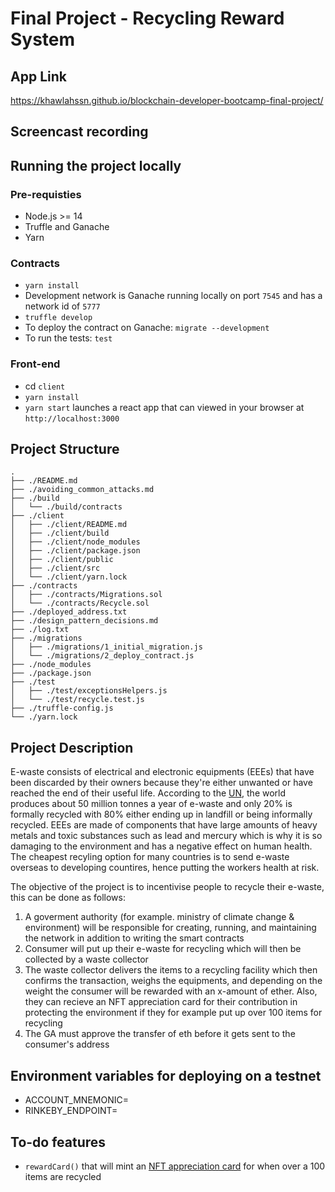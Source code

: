 # Final Project - Recycling Reward System
## App Link
https://khawlahssn.github.io/blockchain-developer-bootcamp-final-project/

## Screencast recording
## Running the project locally
### Pre-requisties
- Node.js >= 14
- Truffle and Ganache
- Yarn

### Contracts
- `yarn install`
- Development network is Ganache running locally on port `7545` and has a network id of `5777`
- `truffle develop`
- To deploy the contract on Ganache: `migrate --development`
- To run the tests: `test`

### Front-end
- cd `client`
- `yarn install`
- `yarn start` launches a react app that can viewed in your browser at `http://localhost:3000`

## Project Structure
```
.
├── ./README.md
├── ./avoiding_common_attacks.md
├── ./build
│   └── ./build/contracts
├── ./client
│   ├── ./client/README.md
│   ├── ./client/build
│   ├── ./client/node_modules
│   ├── ./client/package.json
│   ├── ./client/public
│   ├── ./client/src
│   └── ./client/yarn.lock
├── ./contracts
│   ├── ./contracts/Migrations.sol
│   └── ./contracts/Recycle.sol
├── ./deployed_address.txt
├── ./design_pattern_decisions.md
├── ./log.txt
├── ./migrations
│   ├── ./migrations/1_initial_migration.js
│   └── ./migrations/2_deploy_contract.js
├── ./node_modules
├── ./package.json
├── ./test
│   ├── ./test/exceptionsHelpers.js
│   └── ./test/recycle.test.js
├── ./truffle-config.js
└── ./yarn.lock
```
## Project Description
E-waste consists of electrical and electronic equipments (EEEs) that have been discarded by their owners because they're either unwanted or have reached the end of their useful life. According to the [UN](https://www.unep.org/news-and-stories/press-release/un-report-time-seize-opportunity-tackle-challenge-e-waste), the world produces about 50 million tonnes a year of e-waste and only 20% is formally recycled with 80% either ending up in landfill or being informally recycled. EEEs are made of components that have large amounts of heavy metals and toxic substances such as lead and mercury which is why it is so damaging to the environment and has a negative effect on human health. The cheapest recyling option for many countries is to send e-waste overseas to developing countires, hence putting the workers health at risk.

The objective of the project is to incentivise people to recycle their e-waste, this can be done as follows:

1. A goverment authority (for example. ministry of climate change & environment) will be responsible for creating, running, and maintaining the network in addition to writing the smart contracts
2. Consumer will put up their e-waste for recycling which will then be collected by a waste collector
3. The waste collector delivers the items to a recycling facility which then confirms the transaction, weighs the equipments, and depending on the weight the consumer will be rewarded with an x-amount of ether. Also, they can recieve an NFT appreciation card for their contribution in protecting the environment if they for example put up over 100 items for recycling
4. The GA must approve the transfer of eth before it gets sent to the consumer's address

## Environment variables for deploying on a testnet
- ACCOUNT_MNEMONIC=
- RINKEBY_ENDPOINT=

## To-do features
- `rewardCard()` that will mint an [NFT appreciation card](https://ipfs.io/ipfs/QmRB5cAYVmYy7dgmyYyNWaKwZ7kt7fGRyW5CTtfHaqDYo5?filename=thankyou-card-nft.png) for when over a 100 items are recycled 
